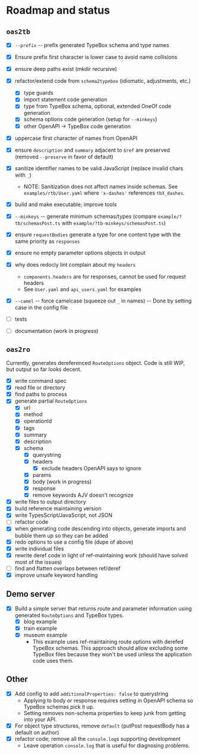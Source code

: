 # Roadmap and status

## `oas2tb`

- [x] `--prefix` -- prefix generated TypeBox schema and type names
- [x] Ensure prefix first character is lower case to avoid name collisions
- [x] ensure deep paths exist (mkdir recursive)
- [x] refactor/extend code from `schema2typebox` (idiomatic, adjustments, etc.)
  - [x] type guards
  - [x] import statement code generation
  - [x] type from TypeBox schema, optional, extended OneOf code generation
  - [x] schema options code generation (setup for `--minkeys`)
  - [x] other OpenAPI -> TypeBox code generation
- [x] uppercase first character of names from OpenAPI
- [x] ensure `description` and `summary` adjacent to `$ref` are preserved (removed `--preserve` in favor of default)
- [x] sanitize identifier names to be valid JavaScript (replace invalid chars with `_`)
  - NOTE: Sanitization does not affect names inside schemas. See `examples/rtb/User.yaml` where `'x-dashes'` references `tbX_dashes`.
- [x] build and make executable; improve tools
- [x] `--minkeys` -- generate minimum schemas/types (compare `example/?tb/schemasPost.ts` with `example/?tb-minkeys/schemasPost.ts`)
- [x] ensure `requestBodies` generate a type for one content type with the same priority as `responses`
- [x] ensure no empty parameter options objects in output
- [x] why does redocly lint complain about my `headers`
  - `components.headers` are for responses, cannot be used for request headers
  - See `User.yaml` and `api_users.yaml` for examples
- [x] `--camel` -- force camelcase (squeeze out `_` in names) -- Done by setting case in the config file
- [ ] tests

- [ ] documentation (work in progress)

## `oas2ro`

Currently, generates dereferenced `RouteOptions` object. Code is still WIP, but output so far looks decent.

- [x] write command spec
- [x] read file or directory
- [x] find paths to process
- [x] generate partial `RouteOptions`
  - [x] url
  - [x] method
  - [x] operationId
  - [x] tags
  - [x] summary
  - [x] description
  - [x] schema
    - [x] querystring
    - [x] headers
      - [x] exclude headers OpenAPI says to ignore
    - [x] params
    - [x] body (work in progress)
    - [x] response
    - [x] remove keywords AJV doesn't recognize
- [x] write files to output directory
- [x] build reference maintaining version
- [x] write TypesScript/JavaScript, not JSON
- [ ] refactor code
- [x] when generating code descending into objects, generate imports and bubble them up so they can be added
- [x] redo options to use a config file (dupe of above)
- [x] write individual files
- [x] rewrite deref code in light of ref-maintaining work (should have solved most of the issues)
- [ ] find and flatten overlaps between ref/deref
- [x] improve unsafe keyword handling

## Demo server

- [x] Build a simple server that returns route and parameter information using generated `RouteOptions` and TypeBox types.
  - [x] blog example
  - [x] train example
  - [x] museum example
    - This example uses ref-maintaining route options with derefed TypeBox schemas. This approach should allow excluding some TypeBox files because they won't be used unless the application code uses them.

## Other

- [x] Add config to add `additionalProperties: false` to querystring
  - Applying to body or response requires setting in OpenAPI schema so TypeBox schemas pick it up.
  - Setting removes non-schema properties to keep junk from getting into your API.
- [x] For object type structures, remove `default` (putPost requestBody has a default on author)
- [x] refactor code; remove all the `console.log`s supporting development
  - Leave operation `console.log` that is useful for diagnosing problems.
